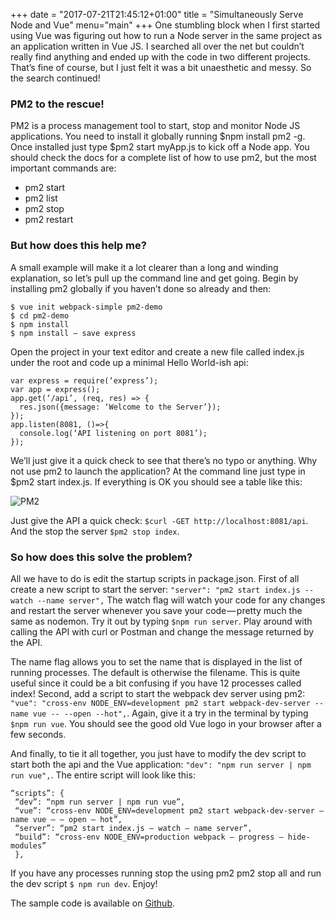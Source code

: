 +++
date = "2017-07-21T21:45:12+01:00"
title = "Simultaneously Serve Node and Vue"
menu="main"
+++
One stumbling block when I first started using Vue was figuring out how to run a Node server in the same project as an application written in Vue JS. I searched all over the net but couldn’t really find anything and ended up with the code in two different projects. That’s fine of course, but I just felt it was a bit unaesthetic and messy. So the search continued!

### PM2 to the rescue!
PM2 is a process management tool to start, stop and monitor Node JS applications. You need to install it globally running $npm install pm2 -g. Once installed just type $pm2 start myApp.js to kick off a Node app. You should check the docs for a complete list of how to use pm2, but the most important commands are:
- pm2 start
- pm2 list
- pm2 stop
- pm2 restart

### But how does this help me?
A small example will make it a lot clearer than a long and winding explanation, so let’s pull up the command line and get going. Begin by installing pm2 globally if you haven’t done so already and then:
````
$ vue init webpack-simple pm2-demo
$ cd pm2-demo
$ npm install
$ npm install — save express
````

Open the project in your text editor and create a new file called index.js under the root and code up a minimal Hello World-ish api:
````
var express = require(‘express’);
var app = express();
app.get(‘/api’, (req, res) => {
  res.json({message: ‘Welcome to the Server’});
});
app.listen(8081, ()=>{
  console.log(‘API listening on port 8081’);
});
````

We’ll just give it a quick check to see that there’s no typo or anything. Why not use pm2 to launch the application? At the command line just type in $pm2 start index.js. If everything is OK you should see a table like this:

![PM2](/pm2.png)

Just give the API a quick check: `$curl -GET http://localhost:8081/api`.
And the stop the server `$pm2 stop index`.

### So how does this solve the problem?
All we have to do is edit the startup scripts in package.json. First of all create a new script to start the server: `"server": "pm2 start index.js --watch --name server",`
The watch flag will watch your code for any changes and restart the server whenever you save your code — pretty much the same as nodemon. Try it out by typing `$npm run server`. Play around with calling the API with curl or Postman and change the message returned by the API.

The name flag allows you to set the name that is displayed in the list of running processes. The default is otherwise the filename. This is quite useful since it could be a bit confusing if you have 12 processes called index!
Second, add a script to start the webpack dev server using pm2: `"vue": "cross-env NODE_ENV=development pm2 start webpack-dev-server --name vue -- --open --hot",`.
Again, give it a try in the terminal by typing `$npm run vue`. You should see the good old Vue logo in your browser after a few seconds.

And finally, to tie it all together, you just have to modify the dev script to start both the api and the Vue application: `"dev": "npm run server | npm run vue",`.
The entire script will look like this:
````
“scripts”: {
 “dev”: “npm run server | npm run vue”,
 “vue”: “cross-env NODE_ENV=development pm2 start webpack-dev-server — name vue — — open — hot”,
 “server”: “pm2 start index.js — watch — name server”,
 “build”: “cross-env NODE_ENV=production webpack — progress — hide-modules”
 },
 ````

If you have any processes running stop the using pm2 pm2 stop all and run the dev script `$ npm run dev`.
Enjoy!


The sample code is available on [Github](https://github.com/hfogelberg/pm2-demo).

